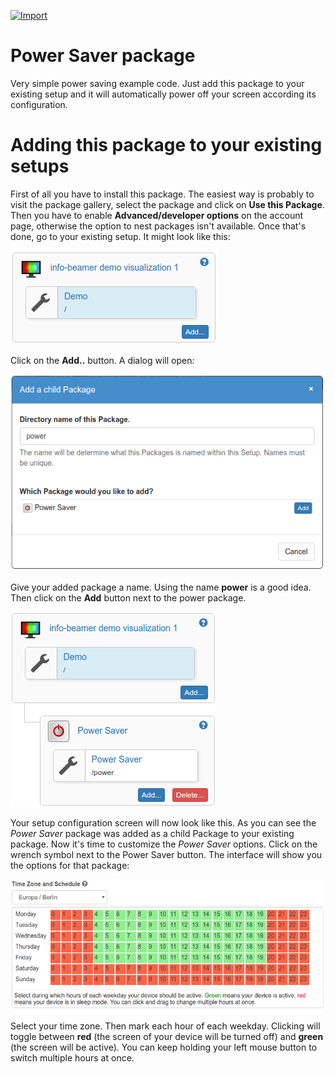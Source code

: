 [![Import](https://cdn.infobeamer.com/s/img/import.png)](https://info-beamer.com/use?url=https://github.com/info-beamer/package-power-saver.git)

# Power Saver package

Very simple power saving example code. Just add this package
to your existing setup and it will automatically power off
your screen according its configuration.

# Adding this package to your existing setups

First of all you have to install this package. The easiest
way is probably to visit the package gallery, select the
package and click on __Use this Package__.
Then you have to enable __Advanced/developer options__ on the
account page, otherwise the option to nest packages isn't
available. Once that's done, go to your existing setup. It might
look like this:

![Before adding the sub package](package-tree-before.png)

Click on the __Add..__ button. A dialog will open:

![Adding a sub package](package-add-dialog.png)

Give your added package a name. Using the name 
__power__ is a good idea. Then click on the __Add__
button next to the power package.

![After adding the package](package-tree-after.png)

Your setup configuration screen will now look like this. As
you can see the _Power Saver_ package was added as a child
Package to your existing package. Now it's time to customize
the _Power Saver_ options. Click on the wrench symbol next to
the Power Saver button. The interface will show you the
options for that package:

![Power package options](package-options.png)

Select your time zone. Then mark each hour of each weekday.
Clicking will toggle between **red** (the screen of your
device will be turned off) and **green** (the screen will
be active). You can keep holding your left mouse button
to switch multiple hours at once.
